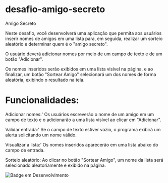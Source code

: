 # desafio-amigo-secreto
Amigo Secreto

Neste desafio, você desenvolverá uma aplicação que permita aos usuários inserir nomes de amigos em uma lista para, em seguida, realizar um sorteio aleatório e determinar quem é o "amigo secreto".

O usuário deverá adicionar nomes por meio de um campo de texto e de um botão "Adicionar".

Os nomes inseridos serão exibidos em uma lista visível na página, e ao finalizar, um botão "Sortear Amigo" selecionará um dos nomes de forma aleatória, exibindo o resultado na tela.

# Funcionalidades:

Adicionar nomes:' Os usuários escreverão o nome de um amigo em um campo de texto e o adicionarão a uma lista visível ao clicar em "Adicionar".

Validar entrada:' Se o campo de texto estiver vazio, o programa exibirá um alerta solicitando um nome válido.

Visualizar a lista:' Os nomes inseridos aparecerão em uma lista abaixo do campo de entrada.

Sorteio aleatório: Ao clicar no botão "Sortear Amigo", um nome da lista será selecionado aleatoriamente e exibido na página.





![Badge em Desenvolvimento](http://img.shields.io/static/v1?label=STATUS&message=EM%20DESENVOLVIMENTO&color=GREEN&style=for-the-badge)
